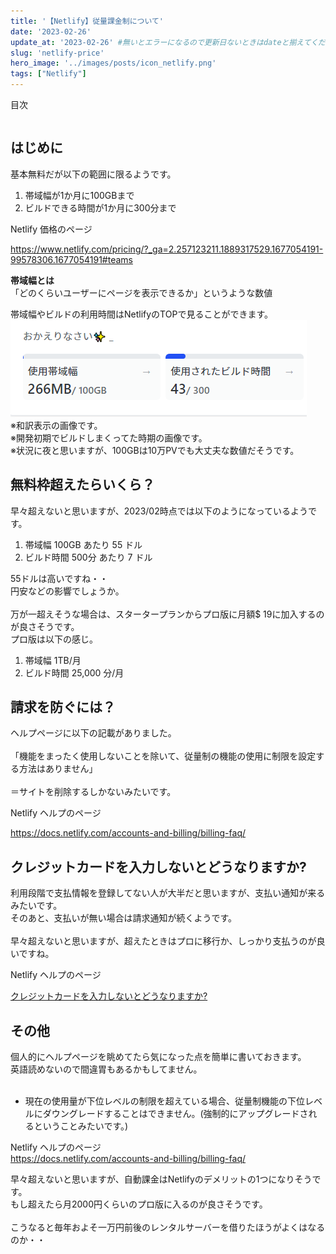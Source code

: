 ```yaml
---
title: '【Netlify】従量課金制について'
date: '2023-02-26'
update_at: '2023-02-26' #無いとエラーになるので更新日ないときはdateと揃えてください。
slug: 'netlify-price'
hero_image: '../images/posts/icon_netlify.png'
tags: ["Netlify"]
---
```


<div class="toc-title">目次</div>

```toc
```


## はじめに

基本無料だが以下の範囲に限るようです。<br>

1. 帯域幅が1か月に100GBまで
2. ビルドできる時間が1か月に300分まで

<div class="boxparts ref">
  <div class="title"></div>

  Netlify 価格のページ<br>
  
  https://www.netlify.com/pricing/?_ga=2.257123211.1889317529.1677054191-99578306.1677054191#teams
</div>

<div class="boxparts ref">
  <div class="title"></div>
  
  **帯域幅とは**<br>
  「どのくらいユーザーにページを表示できるか」というような数値<br>

  帯域幅やビルドの利用時間はNetlifyのTOPで見ることができます。<br>
  ![帯域幅やビルドの利用時間確認画面](../images/posts/netlify_taiiki_buildtime.png)<br>
    ※和訳表示の画像です。<br>
    ※開発初期でビルドしまくってた時期の画像です。<br>
    ※状況に夜と思いますが、100GBは10万PVでも大丈夫な数値だそうです。
</div>

## 無料枠超えたらいくら？

早々超えないと思いますが、2023/02時点では以下のようになっているようです。<br>

1. 帯域幅 100GB あたり 55 ドル
2. ビルド時間 500分 あたり 7 ドル

55ドルは高いですね・・<br>
円安などの影響でしょうか。<br>
<br>
万が一超えそうな場合は、スタータープランからプロ版に月額$ 19に加入するのが良さそうです。<br>
プロ版は以下の感じ。<br>

1. 帯域幅 1TB/月
2. ビルド時間 25,000 分/月

## 請求を防ぐには？
ヘルプページに以下の記載がありました。<br>
<br>
「機能をまったく使用しないことを除いて、従量制の機能の使用に制限を設定する方法はありません」<br>
<br>
＝サイトを削除するしかないみたいです。<br>

<div class="boxparts ref">
  <div class="title"></div>

  Netlify ヘルプのページ

  https://docs.netlify.com/accounts-and-billing/billing-faq/
</div>

## クレジットカードを入力しないとどうなりますか?

利用段階で支払情報を登録してない人が大半だと思いますが、支払い通知が来るみたいです。<br>
そのあと、支払いが無い場合は請求通知が続くようです。<br>
<br>
早々超えないと思いますが、超えたときはプロに移行か、しっかり支払うのが良いですね。<br>

<div class="boxparts ref">
  <div class="title"></div>

  Netlify ヘルプのページ<br>

  <a href="https://docs.netlify.com/accounts-and-billing/billing-faq/#what-will-happen-if-i-don-t-enter-my-credit-card" target="_blank">クレジットカードを入力しないとどうなりますか?</a>
  
</div>



## その他

個人的にヘルプページを眺めてたら気になった点を簡単に書いておきます。<br>
英語読めないので間違胃もあるかもしてません。<br>
<br>

- 現在の使用量が下位レベルの制限を超えている場合、従量制機能の下位レベルにダウングレードすることはできません。(強制的にアップグレードされるということみたいです。)

<div class="boxparts ref">
  <div class="title"></div>

  Netlify ヘルプのページ<br>
  https://docs.netlify.com/accounts-and-billing/billing-faq/
</div>


<div class="balloon">
  <div class="icon"></div>
  <div class="talk">
早々超えないと思いますが、自動課金はNetlifyのデメリットの1つになりそうです。<br>
もし超えたら月2000円くらいのプロ版に入るのが良さそうです。<br>
<br>
こうなると毎年およそ一万円前後のレンタルサーバーを借りたほうがよくはなるのか・・<br>
  </div>
</div>
